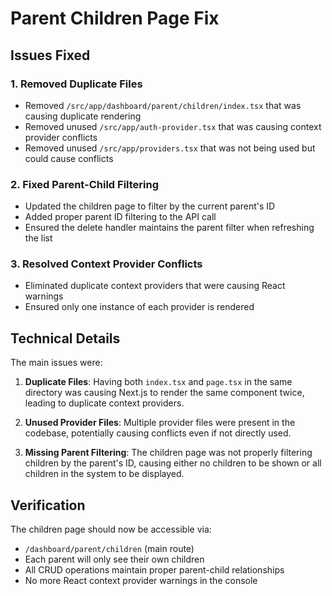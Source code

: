 # Parent Children Page Fix

## Issues Fixed

### 1. Removed Duplicate Files
- Removed `/src/app/dashboard/parent/children/index.tsx` that was causing duplicate rendering
- Removed unused `/src/app/auth-provider.tsx` that was causing context provider conflicts
- Removed unused `/src/app/providers.tsx` that was not being used but could cause conflicts

### 2. Fixed Parent-Child Filtering
- Updated the children page to filter by the current parent's ID
- Added proper parent ID filtering to the API call
- Ensured the delete handler maintains the parent filter when refreshing the list

### 3. Resolved Context Provider Conflicts
- Eliminated duplicate context providers that were causing React warnings
- Ensured only one instance of each provider is rendered

## Technical Details

The main issues were:

1. **Duplicate Files**: Having both `index.tsx` and `page.tsx` in the same directory was causing Next.js to render the same component twice, leading to duplicate context providers.

2. **Unused Provider Files**: Multiple provider files were present in the codebase, potentially causing conflicts even if not directly used.

3. **Missing Parent Filtering**: The children page was not properly filtering children by the parent's ID, causing either no children to be shown or all children in the system to be displayed.

## Verification

The children page should now be accessible via:
- `/dashboard/parent/children` (main route)
- Each parent will only see their own children
- All CRUD operations maintain proper parent-child relationships
- No more React context provider warnings in the console